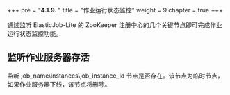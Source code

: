 +++
pre = "<b>4.1.9. </b>"
title = "作业运行状态监控"
weight = 9
chapter = true
+++

通过监听 ElasticJob-Lite 的 ZooKeeper 注册中心的几个关键节点即可完成作业运行状态监控功能。

## 监听作业服务器存活

监听 job_name\instances\job_instance_id 节点是否存在。该节点为临时节点，如果作业服务器下线，该节点将删除。
